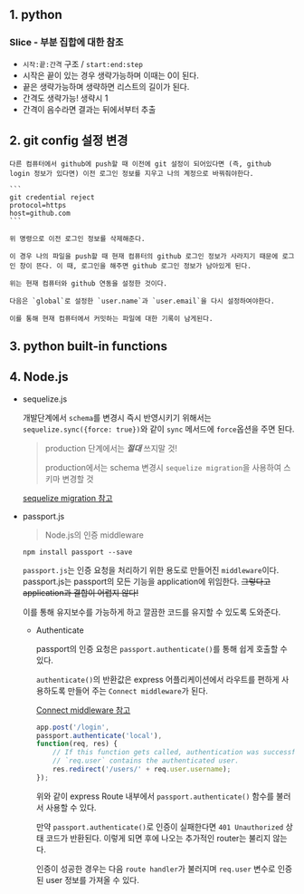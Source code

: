 ## 1. python

### Slice - 부분 집합에 대한 참조

- `시작:끝:간격` 구조 / `start:end:step`
- 시작은 끝이 있는 경우 생략가능하며 이때는 0이 된다.
- 끝은 생략가능하며 생략하면 리스트의 길이가 된다.
- 간격도 생략가능! 생략시 1
- 간격이 음수라면 결과는 뒤에서부터 추출

## 2. git config 설정 변경

    다른 컴퓨터에서 github에 push할 때 이전에 git 설정이 되어있다면 (즉, github login 정보가 있다면) 이전 로그인 정보를 지우고 나의 계정으로 바꿔줘야한다.

    ```
    git credential reject
    protocol=https
    host=github.com
    ```

    위 명령으로 이전 로그인 정보를 삭제해준다.

    이 경우 나의 파일을 push할 때 현재 컴퓨터의 github 로그인 정보가 사라지기 때문에 로그인 창이 뜬다. 이 때, 로그인을 해주면 github 로그인 정보가 남아있게 된다.

    위는 현재 컴퓨터와 github 연동을 설정한 것이다.

    다음은 `global`로 설정한 `user.name`과 `user.email`을 다시 설정하여야한다.

    이를 통해 현재 컴퓨터에서 커밋하는 파일에 대한 기록이 남게된다.

## 3. python built-in functions

## 4. Node.js

 - sequelize.js

     개발단계에서 `schema`를 변경시 즉시 반영시키기 위해서는 `sequelize.sync({force: true})`와 같이 `sync` 메서드에 `force`옵션을 주면 된다.

     > production 단계에서는 ***절대*** 쓰지말 것!
     >
     > production에서는 schema 변경시 `sequelize migration`을 사용하여 스키마 변경할 것

     [sequelize migration 참고](http://docs.sequelizejs.com/manual/tutorial/migrations.html)

 - passport.js

    > Node.js의 인증 middleware
    
    ```
    npm install passport --save
    ```

    `passport.js`는 인증 요청을 처리하기 위한 용도로 만들어진 `middleware`이다. passport.js는 passport의 모든 기능을 application에 위임한다. ~~그렇다고 application과 결합이 어렵지 않다!~~

    이를 통해 유지보수를 가능하게 하고 깔끔한 코드를 유지할 수 있도록 도와준다.

    - Authenticate

        passport의 인증 요청은 `passport.authenticate()`를 통해 쉽게 호출할 수 있다.

        `authenticate()`의 반환값은  express 어플리케이션에서 라우트를 편하게 사용하도록 만들어 주는 `Connect middleware`가 된다.

        [Connect middleware 참고](https://github.com/senchalabs/connect#readme)

        ```javascript
        app.post('/login',
        passport.authenticate('local'),
        function(req, res) {
            // If this function gets called, authentication was successful.
            // `req.user` contains the authenticated user.
            res.redirect('/users/' + req.user.username);
        });
        ```
        위와 같이 express Route 내부에서 `passport.authenticate()` 함수를 불러서 사용할 수 있다.

        만약 `passport.authenticate()`로 인증이 실패한다면 `401 Unauthorized` 상태 코드가 반환된다. 이렇게 되면 후에 나오는 추가적인 router는 불리지 않는다.

        인증이 성공한 경우는 다음 `route handler`가 불러지며 `req.user` 변수로 인증된 user 정보를 가져올 수 있다.
